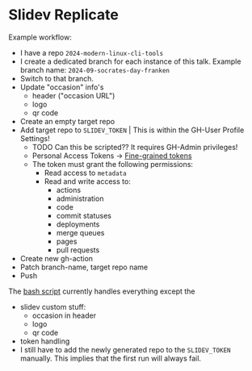 # Slidev Replicate

Example workflow:

- I have a repo `2024-modern-linux-cli-tools`
- I create a dedicated branch for each instance of this talk. Example branch name: `2024-09-socrates-day-franken`
- Switch to that branch.
- Update "occasion" info's
  - header ("occasion URL")
  - logo
  - qr code
- Create an empty target repo
- Add target repo to `SLIDEV_TOKEN` | This is within the GH-User Profile Settings!
  - TODO Can this be scripted?? It requires GH-Admin privileges!
  - Personal Access Tokens -> [Fine-grained tokens](https://github.com/settings/personal-access-tokens)
  - The token must grant the following permissions:
    - Read access to `metadata`
    - Read and write access to:
      - actions
      - administration
      - code
      - commit statuses
      - deployments
      - merge queues
      - pages
      - pull requests
- Create new gh-action
- Patch branch-name, target repo name
- Push

The [bash script](./slidev-replicate.bash) currently handles everything except the

- slidev custom stuff:
  - occasion in header
  - logo
  - qr code
- token handling
- I still have to add the newly generated repo to the `SLIDEV_TOKEN` manually. This implies that the first run will always fail.

